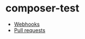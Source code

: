 # composer-test

- [Webhooks](https://github.com/leandro-hermes/composer-test/settings/hooks)
- [Pull requests](https://github.com/leandro-hermes/composer-test/pulls)
